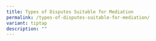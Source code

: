 ```yaml
---
title: Types of Disputes Suitable for Mediation
permalink: /types-of-disputes-suitable-for-mediation/
variant: tiptap
description: ""
---
```

<p></p>